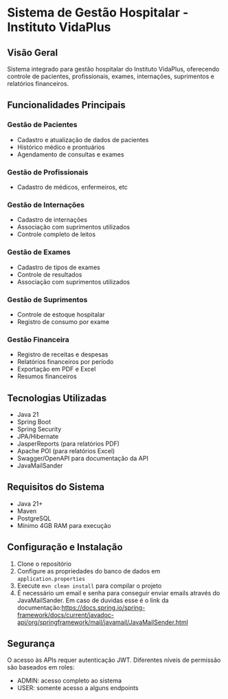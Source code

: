 # Sistema de Gestão Hospitalar - Instituto VidaPlus

## Visão Geral
Sistema integrado para gestão hospitalar do Instituto VidaPlus, oferecendo controle de pacientes, profissionais, exames, internações, suprimentos e relatórios financeiros.

## Funcionalidades Principais

### Gestão de Pacientes
- Cadastro e atualização de dados de pacientes
- Histórico médico e prontuários
- Agendamento de consultas e exames

### Gestão de Profissionais
- Cadastro de médicos, enfermeiros, etc

### Gestão de Internações
- Cadastro de internações
- Associação com suprimentos utilizados
- Controle completo de leitos

### Gestão de Exames
- Cadastro de tipos de exames
- Controle de resultados
- Associação com suprimentos utilizados

### Gestão de Suprimentos
- Controle de estoque hospitalar
- Registro de consumo por exame

### Gestão Financeira
- Registro de receitas e despesas
- Relatórios financeiros por período
- Exportação em PDF e Excel
- Resumos financeiros

## Tecnologias Utilizadas
- Java 21
- Spring Boot
- Spring Security
- JPA/Hibernate
- JasperReports (para relatórios PDF)
- Apache POI (para relatórios Excel)
- Swagger/OpenAPI para documentação da API
- JavaMailSander

## Requisitos do Sistema
- Java 21+
- Maven 
- PostgreSQL
- Mínimo 4GB RAM para execução

## Configuração e Instalação
1. Clone o repositório
2. Configure as propriedades do banco de dados em `application.properties`
3. Execute `mvn clean install` para compilar o projeto
4. É necessário um email e senha para conseguir enviar emails através do JavaMailSander. Em caso de duvidas esse é o link da documentação:https://docs.spring.io/spring-framework/docs/current/javadoc-api/org/springframework/mail/javamail/JavaMailSender.html

## Segurança
O acesso às APIs requer autenticação JWT. Diferentes níveis de permissão são baseados em roles:
- ADMIN: acesso completo ao sistema
- USER: somente acesso a alguns endpoints
